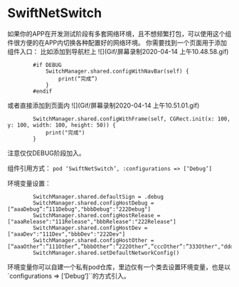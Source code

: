 
# **SwiftNetSwitch**
如果你的APP在开发测试阶段有多套网络环境，且不想频繁打包，可以使用这个组件很方便的在APP内切换各种配置好的网络环境。
你需要找到一个页面用于添加组件入口：
比如添加到导航栏上
![](Gif/屏幕录制2020-04-14 上午10.48.58.gif)
```
        #if DEBUG
            SwitchManager.shared.configWithNavBar(self) {
                print(“完成”)
            }
        #endif
```
或者直接添加到页面内
![](Gif/屏幕录制2020-04-14 上午10.51.01.gif)
```
        SwitchManager.shared.configWithFrame(self, CGRect.init(x: 100, y: 100, width: 100, height: 50)) {
            print("完成")
        }
```
注意仅仅DEBUG阶段加入。

组件引用方式：
`pod ‘SwiftNetSwitch’, :configurations => [‘Debug’]`

环境变量设置：
```
        SwitchManager.shared.defaultSign = .debug
        SwitchManager.shared.configHostDebug = [“aaaDebug”:”111Debug","bbbDebug":"222Debug"]
        SwitchManager.shared.configHostRelease = ["aaaRelease":"111Release","bbbRelease":"222Release"]
        SwitchManager.shared.configHostDev = ["aaaDev":"111Dev","bbbDev":"222Dev"]
        SwitchManager.shared.configHostOther = [“aaaOther”:”111Other”,”bbbOther”:”222Other”,”cccOther”:”333Other","dddOther":"444Other"]
        SwitchManager.shared.setDefaultNetworkConfig()
```

环境变量你可以自建一个私有pod仓库，里边仅有一个类去设置环境变量，也是以`configurations => [‘Debug’]``的方式引入。
